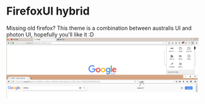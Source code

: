 # FirefoxUI hybrid
Missing old firefox?
This theme is a combination between australis UI and photon UI, hopefully you'll like it :D
![Screenshot](image.png)
